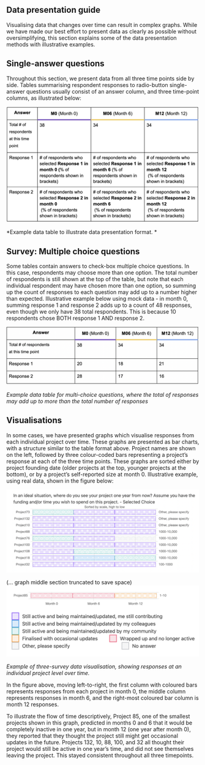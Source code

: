 ## Data presentation guide
Visualising data that changes over time can result in complex graphs. While we have made our best effort to present data as clearly as possible without oversimplifying, this section explains some of the data presentation methods with illustrative examples.

## Single-answer questions
Throughout this section, we present data from all three time points side by side. Tables summarising respondent responses to radio-button single-answer questions usually consist of an answer column, and three time-point columns, as illustrated below:

![data table example](img/data_table_example.png)


*Example data table to illustrate data presentation format. *

## Survey: Multiple choice questions
Some tables contain answers to check-box multiple choice questions. In this case, respondents may choose more than one option. The total number of respondents is still shown at the top of the table, but note that each individual respondent may have chosen more than one option, so summing up the count of responses to each question may add up to a number higher than expected. Illustrative example below using mock data - in month 0, summing response 1 and response 2 adds up to a count of 48 responses, even though we only have 38 total respondents. This is because 10 respondents chose BOTH response 1 AND response 2. 

![data table example](img/multichoice.png)

*Example data table for multi-choice questions, where the total of responses may add up to more than the total number of responses*

## Visualisations
In some cases, we have presented graphs which visualise responses from each individual project over time. These graphs are presented as bar charts, with a structure similar to the table format above. Project names are shown on the left, followed by three colour-coded bars representing a project’s response at each of the three time points. These graphs are sorted either by project founding date (older projects at the top, younger projects at the bottom), or by a project’s self-reported size at month 0. Illustrative example, using real data, shown in the figure below:

![data table example](img/three-survey-1.png)

 (... graph middle section truncated to save space)
![data table example](img/three-survey-2.png)

*Example of three-survey data visualisation, showing responses at an individual project level over time.*


In the figure above, moving left-to-right, the first column with coloured bars represents responses from each project in month 0, the middle column represents responses in month 6, and the right-most coloured bar column is month 12 responses. 

To illustrate the flow of time descriptively, Project 85, one of the smallest projects shown in this graph, predicted in months 0 and 6 that it would be completely inactive in one year, but in month 12 (one year after month 0), they reported that they thought the project still might get occasional updates in the future. Projects 132, 10, 88, 100, and 32 all thought their project would still be active in one year’s time, and did not see themselves leaving the project. This stayed consistent throughout all three timepoints. 

